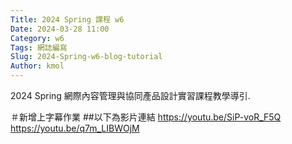 ```yaml
---
Title: 2024 Spring 課程 w6
Date: 2024-03-28 11:00
Category: w6
Tags: 網誌編寫
Slug: 2024-Spring-w6-blog-tutorial
Author: kmol
---
```


2024 Spring 網際內容管理與協同產品設計實習課程教學導引.

<!-- PELICAN_END_SUMMARY -->

＃新增上字幕作業
 ##以下為影片連結 https://youtu.be/SiP-voR_F5Q https://youtu.be/q7m_LIBWOjM

